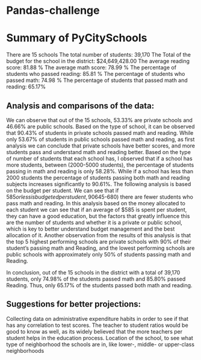 # Pandas-challenge


# Summary of PyCitySchools

There are 15 schools
The total number of students: 39,170
The Total of the budget for the school in the district:  $24,649,428.00
The average reading score:  81.88 %
The average math score:  78.99 %
The percentage of students who passed reading: 85.81 %
The percentage of students who passed math: 74.98 %
The percentage of students that passed math and reading: 65.17%

## Analysis and comparisons of the data:

We can observe that out of the 15 schools, 53.33% are private schools and 46.66% are public schools. Based on the type of school, it can be observed that 90.43% of students in private schools passed math and reading. While only 53.67% of students in public schools passed math and reading, as first analysis we can conclude that private schools have better scores, and more students pass and understand math and reading better.
Based on the type of number of students that each school has, I observed that if a school has more students, between (2000-5000 students), the percentage of students passing in math and reading is only 58.28%. While if a school has less than 2000 students the percentage of students passing both math and reading subjects increases significantly to 90.61%.
The following analysis is based on the budget per student. We can see that if $585 or less is budgeted per student, 90% of the students can have good grades and pass in math and reading. While if a larger budget is allocated ($645-680) there are fewer students who pass math and reading.
In this analysis based on the money allocated to each student we can see that if an average of $585 is spent per student, they can have a good education, but the factors that greatly influence this are the number of students and whether it is a private or public school, which is key to better understand budget management and the best allocation of it.
Another observation from the results of this analysis is that the top 5 highest performing schools are private schools with 90% of their student’s passing math and Reading, and the lowest performing schools are public schools with approximately only 50% of students passing math and Reading.

In conclusion, out of the 15 schools in the district with a total of 39,170 students, only 74.98% of the students passed math and 85.80% passed Reading. Thus, only 65.17% of the students passed both math and reading.

## Suggestions for better projections:

Collecting data on administrative expenditure habits in order to see if that has any correlation to test scores.
The teacher to student ratios would be good to know as well, as its widely believed that the more teachers per student helps in the education process.
Location of the school, to see what type of neighborhood the schools are in, like lower-, middle- or upper-class neighborhoods


